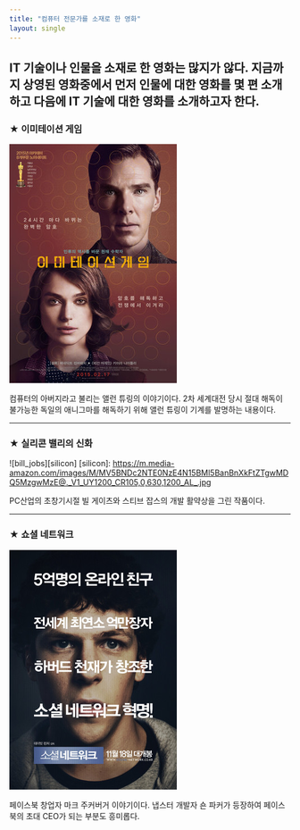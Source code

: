 ```yaml
---
title: "컴퓨터 전문가를 소재로 한 영화"
layout: single
---
```


IT 기술이나 인물을 소재로 한 영화는 많지가 않다. 지금까지 상영된 영화중에서 먼저 인물에 대한 영화를 몇 편 소개하고 다음에 IT 기술에 대한 영화를 소개하고자 한다.
---
### ★ 이미테이션 게임
![allen](/assets/images/allen.png)

컴퓨터의 아버지라고 불리는 앨런 튜링의 이야기이다.  2차 세계대전 당시 절대 해독이 불가능한 독일의 애니그마를 해독하기 위해 앨런 튜링이 기계를 발명하는 내용이다.


---
### ★ 실리콘 밸리의 신화
![bill_jobs][silicon]
[silicon]: https://m.media-amazon.com/images/M/MV5BNDc2NTE0NzE4N15BMl5BanBnXkFtZTgwMDQ5MzgwMzE@._V1_UY1200_CR105,0,630,1200_AL_.jpg  

PC산업의 초창기시절 빌 게이츠와 스티브 잡스의 개발 활약상을 그린 작품이다.  



---
### ★ 쇼셜 네트워크
[![mark](/assets/images/mark.png "더 자세한 내용을 원하시면 방문해 보세요")](https://topclass.chosun.com/board/view.asp?catecode=J&tnu=201901100028)

페이스북 창업자 마크 주커버거 이야기이다. 냅스터 개발자 숀 파커가 등장하여 페이스북의 초대 CEO가 되는 부분도 흥미롭다.  
